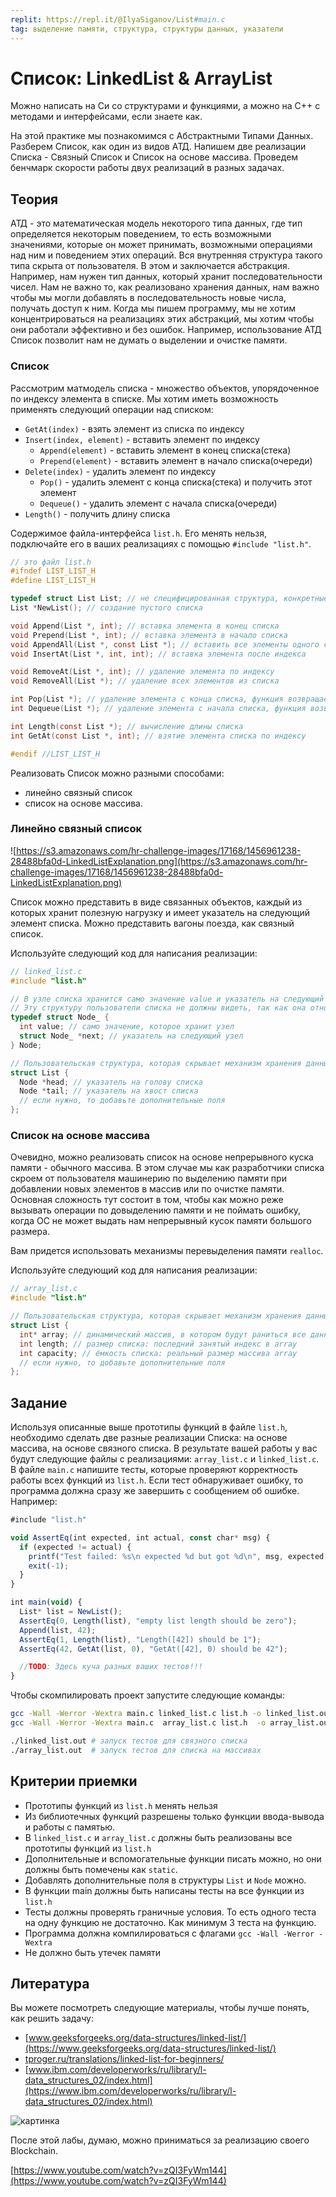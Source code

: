 ```yaml
---
replit: https://repl.it/@IlyaSiganov/List#main.c
tag: выделение памяти, структура, структуры данных, указатели
---
```


# Список: LinkedList & ArrayList

Можно написать на Си со структурами и функциями, а можно на С++ с методами и интерфейсами, если знаете как.

На этой практике мы познакомимся с Абстрактными Типами Данных. Разберем Список, как один из видов АТД. Напишем две реализации Списка - Связный Список и Список на основе массива. Проведем бенчмарк скорости работы двух реализаций в разных задачах.

## Теория

АТД - это математическая модель некоторого типа данных, где тип определяется некоторым поведением, то есть возможными значениями, которые он может принимать, возможными операциями над ним и поведением этих операций. Вся внутренняя структура такого типа скрыта от пользователя. В этом и заключается абстракция. Например, нам нужен тип данных, который хранит последовательности чисел. Нам не важно то, как реализовано хранения данных, нам важно чтобы мы могли добавлять в последовательность новые числа, получать доступ к ним. Когда мы пишем программу, мы не хотим концентрироваться на реализациях этих абстракций, мы хотим чтобы они работали эффективно и без ошибок. Например, использование АТД Список позволит нам не думать о выделении и очистке памяти.

### Список

Рассмотрим матмодель списка - множество объектов, упорядоченное по индексу элемента в списке. Мы хотим иметь возможность применять следующий операции над списком:

- `GetAt(index)` - взять элемент из списка по индексу
- `Insert(index, element)` - вставить элемент по индексу
  - `Append(element)` - вставить элемент в конец списка(стека)
  - `Prepend(element)` - вставить элемент в начало списка(очереди)
- `Delete(index)` - удалить элемент по индексу
  - `Pop()` - удалить элемент с конца списка(стека) и получить этот элемент
  - `Dequeue()` - удалить элемент с начала списка(очереди)
- `Length()` - получить длину списка

Содержимое файла-интерфейса `list.h`. Его менять нельзя, подключайте его в ваших реализациях с помощью `#include "list.h"`.

```c
// это файл list.h
#ifndef LIST_LIST_H
#define LIST_LIST_H

typedef struct List List; // не специфицированная структура, конкретные реализации должны быть описаны в c-файлах
List *NewList(); // создание пустого списка

void Append(List *, int); // вставка элемента в конец списка
void Prepend(List *, int); // вставка элемента в начало списка
void AppendAll(List *, const List *); // вставить все элементы одного списка в конец другого. Происходит глубокое копирование листа справа. Если удален правый лист, то у левого листа данные не исчезают.
void InsertAt(List *, int, int); // вставка элемента после индекса

void RemoveAt(List *, int); // удаление элемента по индексу
void RemoveAll(List *); // удаление всех элементов из списка

int Pop(List *); // удаление элемента с конца списка, функция возвращает удаленный элемент
int Dequeue(List *); // удаление элемента с начала списка, функция возвращает удаленный элемент

int Length(const List *); // вычисление длины списка
int GetAt(const List *, int); // взятие элемента списка по индексу

#endif //LIST_LIST_H
```

Реализовать Список можно разными способами:

- линейно связный список
- список на основе массива.

### Линейно связный список

![https://s3.amazonaws.com/hr-challenge-images/17168/1456961238-28488bfa0d-LinkedListExplanation.png](https://s3.amazonaws.com/hr-challenge-images/17168/1456961238-28488bfa0d-LinkedListExplanation.png)

Список можно представить в виде связанных объектов, каждый из которых хранит полезную нагрузку и имеет указатель на следующий элемент списка. Можно представить вагоны поезда, как связный список.

Используйте следующий код для написания реализации:

```c
// linked_list.c
#include "list.h"

// В узле списка хранится само значение value и указатель на следующий узел.
// Эту структуру пользователи списка не должны видеть, так как она относится к внутренней реализации.
typedef struct Node_ {
  int value; // само значение, которое хранит узел
  struct Node_ *next; // указатель на следующий узел
} Node;

// Пользовательская структура, которая скрывает механизм хранения данных.
struct List {
  Node *head; // указатель на голову списка
  Node *tail; // указатель на хвост списка
  // если нужно, то добавьте дополнительные поля
};
```

### Список на основе массива

Очевидно, можно реализовать список на основе непрерывного куска памяти - обычного массива. В этом случае мы как разработчики списка скроем от пользователя машинерию по выделению памяти при добавлении новых элементов в массив или по очистке памяти. Основная сложность тут состоит в том, чтобы как можно реже вызывать операции по довыделению памяти и не поймать ошибку, когда ОС не может выдать нам непрерывный кусок памяти большого размера.

Вам придется использовать механизмы перевыделения памяти `realloc`.

Используйте следующий код для написания реализации:

```c
// array_list.c
#include "list.h"

// Пользовательская структура, которая скрывает механизм хранения данных.
struct List {
  int* array; // динамический массив, в котором будут раниться все данные
  int length; // размер списка: последний занятый индекс в array
  int capacity; // ёмкость списка: реальный размер массива array
  // если нужно, то добавьте дополнительные поля
};
```

## Задание

Используя описанные выше прототипы функций в файле `list.h`, необходимо сделать две разные реализации Списка: на основе массива, на основе связного списка. В результате вашей работы у вас будут следующие файлы с реализациями: `array_list.c` и `linked_list.c`.   В файле `main.c` напишите тесты, которые проверяют корректность работы всех функций из `list.h`. Если тест обнаруживает ошибку, то программа должна сразу же завершить с сообщением об ошибке. Например:

```jsx
#include "list.h"

void AssertEq(int expected, int actual, const char* msg) {
  if (expected != actual) {
    printf("Test failed: %s\n expected %d but got %d\n", msg, expected, actual);
    exit(-1);
  }
}

int main(void) {
  List* list = NewList();
  AssertEq(0, Length(list), "empty list length should be zero");
  Append(list, 42);
  AssertEq(1, Length(list), "Length([42]) should be 1");
  AssertEq(42, GetAt(list, 0), "GetAt([42], 0) should be 42");

  //TODO: Здесь куча разных ваших тестов!!!
}   
```

Чтобы скомпилировать проект запустите следующие команды:

```bash
gcc -Wall -Werror -Wextra main.c linked_list.c list.h -o linked_list.out
gcc -Wall -Werror -Wextra main.c  array_list.c list.h  -o array_list.out

./linked_list.out # запуск тестов для связного списка
./array_list.out  # запуск тестов для списка на массивах
```

## Критерии приемки

- Прототипы функций из `list.h` менять нельзя
- Из библиотечных функций разрешены только функции ввода-вывода и работы с памятью.
- В `linked_list.c` и `array_list.c` должны быть реализованы все прототипы функций из `list.h`
- Дополнительные и вспомогательные функции писать можно, но они должны быть помечены как `static`.
- Добавлять дополнительные поля в структуры `List` и `Node` можно.
- В функции main должны быть написаны тесты на все функции из `list.h`
- Тесты должны проверять граничные условия. То есть одного теста на одну функцию не достаточно. Как минимум 3 теста на функцию.
- Программа должна компилироваться с флагами `gcc -Wall -Werror -Wextra`
- Не должно быть утечек памяти

## Литература

Вы можете посмотреть следующие материалы, чтобы лучше понять, как решить задачу:

- [www.geeksforgeeks.org/data-structures/linked-list/](https://www.geeksforgeeks.org/data-structures/linked-list/)
- [tproger.ru/translations/linked-list-for-beginners/](https://tproger.ru/translations/linked-list-for-beginners/)
- [www.ibm.com/developerworks/ru/library/l-data_structures_02/index.html](https://www.ibm.com/developerworks/ru/library/l-data_structures_02/index.html)

![картинка](/images/linkedlist.png)

После этой лабы, думаю, можно приниматься за реализацию своего Blockchain.

[https://www.youtube.com/watch?v=zQI3FyWm144](https://www.youtube.com/watch?v=zQI3FyWm144)

